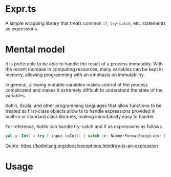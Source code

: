 # Expr.ts
A simple wrapping library that treats common `if`, `try-catch`, etc. statements as expressions.

# Mental model
It is preferable to be able to handle the result of a process immutably. With the recent increase in computing resources, many variables can be kept in memory, allowing programming with an emphasis on immutability.

In general, allowing mutable variables makes control of the process complicated and makes it extremely difficult to understand the state of the variables.

Kotlin, Scala, and other programming languages that allow functions to be treated as first-class objects allow ts to handle expressions provided in built-in or standard class libraries, making immutability easy to handle.

For reference, Kotlin can handle try-catch and if as expressions as follows.
```kotlin
val a: Int? = try { input.toInt() } catch (e: NumberFormatException) { null }
```

Quote: https://kotlinlang.org/docs/exceptions.html#try-is-an-expression

# Usage

